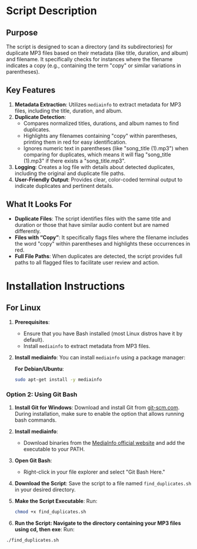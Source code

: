 # Script Description

## Purpose
The script is designed to scan a directory (and its subdirectories) for duplicate MP3 files based on their metadata (like title, duration, and album) and filename. It specifically checks for instances where the filename indicates a copy (e.g., containing the term "copy" or similar variations in parentheses).

## Key Features
1. **Metadata Extraction**: Utilizes `mediainfo` to extract metadata for MP3 files, including the title, duration, and album.
2. **Duplicate Detection**:
    - Compares normalized titles, durations, and album names to find duplicates.
    - Highlights any filenames containing "copy" within parentheses, printing them in red for easy identification.
    - Ignores numeric text in parentheses (like "song_title (1).mp3") when comparing for duplicates, which means it will flag "song_title (1).mp3" if there exists a "song_title.mp3".
3. **Logging**: Creates a log file with details about detected duplicates, including the original and duplicate file paths.
4. **User-Friendly Output**: Provides clear, color-coded terminal output to indicate duplicates and pertinent details.

## What It Looks For
- **Duplicate Files**: The script identifies files with the same title and duration or those that have similar audio content but are named differently.
- **Files with “Copy”**: It specifically flags files where the filename includes the word "copy" within parentheses and highlights these occurrences in red.
- **Full File Paths**: When duplicates are detected, the script provides full paths to all flagged files to facilitate user review and action.

# Installation Instructions

## For Linux

1. **Prerequisites**:
   - Ensure that you have Bash installed (most Linux distros have it by default).
   - Install `mediainfo` to extract metadata from MP3 files.

2. **Install mediainfo**:
   You can install `mediainfo` using a package manager:

   **For Debian/Ubuntu**:
   ```bash
   sudo apt-get install -y mediainfo

### Option 2: Using Git Bash

1. **Install Git for Windows**:
   Download and install Git from [git-scm.com](https://git-scm.com/download/win). During installation, make sure to enable the option that allows running bash commands.

2. **Install mediainfo**:
   - Download binaries from the [MediaInfo official website](https://mediaarea.net/en/MediaInfo/Download) and add the executable to your PATH.

3. **Open Git Bash**:
   - Right-click in your file explorer and select "Git Bash Here."

4. **Download the Script**:
   Save the script to a file named `find_duplicates.sh` in your desired directory.

5. **Make the Script Executable**:
   Run:
   ```bash
   chmod +x find_duplicates.sh

6. **Run the Script: Navigate to the directory containing your MP3 files using cd, then exe**:
  Run:
  ```bash
  ./find_duplicates.sh
